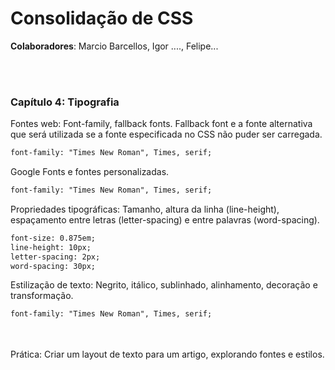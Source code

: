 # Consolidação de CSS

**Colaboradores**: Marcio Barcellos, Igor ...., Felipe...

<br><br>
### Capítulo 4: Tipografia

Fontes web: Font-family, fallback fonts.
Fallback font e a fonte alternativa que será utilizada se a fonte especificada no CSS não puder ser carregada.
```html
font-family: "Times New Roman", Times, serif;
```

Google Fonts e fontes personalizadas.

```html
font-family: "Times New Roman", Times, serif;
```

Propriedades tipográficas: Tamanho, altura da linha (line-height), espaçamento entre letras (letter-spacing) e entre palavras (word-spacing).

```html
font-size: 0.875em;
line-height: 10px;
letter-spacing: 2px;
word-spacing: 30px;
```





Estilização de texto: Negrito, itálico, sublinhado, alinhamento, decoração e transformação.

```html
font-family: "Times New Roman", Times, serif;
```

<br><br>
Prática: Criar um layout de texto para um artigo, explorando fontes e estilos.